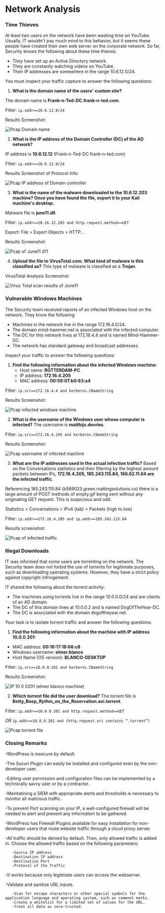 # Network Analysis

### Time Thieves
At least two users on the network have been wasting time on YouTube. Usually, IT wouldn't pay much mind to this behavior, but it seems these people have created their own web server on the corporate network. So far, Security knows the following about these time thieves:

- They have set up an Active Directory network.
- They are constantly watching videos on YouTube.
- Their IP addresses are somewhere in the range 10.6.12.0/24.

You must inspect your traffic capture to answer the following questions:

1. **What is the domain name of the users' custom site?**

The domain name is **Frank-n-Ted-DC.frank-n-ted.com**.

Filter: `ip.addr==10.6.12.0/24`

Results Screenshot:

![Pcap Domain name](https://user-images.githubusercontent.com/85250007/174458839-d3a371f2-dc49-4511-8878-603ea9ee6395.gif)

2. **What is the IP address of the Domain Controller (DC) of the AD network?**

IP address is **10.6.12.12** (Frank-n-Ted-DC.frank-n-ted.com)

Filter: `ip.addr==10.6.12.0/24`

Results Screenshot of Protocol Info:

![Pcap IP address of Domain controller](https://user-images.githubusercontent.com/85250007/174458849-2fed7526-6410-47fd-a060-0be61dfe4f30.gif)

3. **What is the name of the malware downloaded to the 10.6.12.203 machine? Once you have found the file, export it to your Kali machine's desktop.**

Malware file is **june11.dll**.

Filter: `ip.addr==10.16.12.203 and http.request.method==GET`

Export: File > Export Objects > HTTP...

Results Screenshot:

![Pcap of June11 d11](https://user-images.githubusercontent.com/85250007/174458878-a77c38ad-7c5c-442a-8fc4-e692fdea8e0d.gif)

4. **Upload the file to VirusTotal.com. What kind of malware is this classified as?**
This type of malware is classified as a **Trojan**.

VirusTotal Analysis Screenshot:

![Virus Total scan results of June11](https://user-images.githubusercontent.com/85250007/174458892-06b95c03-c9ac-4f68-af23-c14cde16bfd7.gif)

### Vulnerable Windows Machines
The Security team received reports of an infected Windows host on the network. They know the following:

- Machines in the network live in the range 172.16.4.0/24.
- The domain mind-hammer.net is associated with the infected computer.
- The DC for this network lives at 172.16.4.4 and is named Mind-Hammer-DC.
- The network has standard gateway and broadcast addresses.

Inspect your traffic to answer the following questions:

1. **Find the following information about the infected Windows machine:**
    - Host name: **ROTTERDAM-PC**
    - IP address: **172.16.4.205**
    - MAC address: **00:59:07:b0:63:a4**

Filter: `ip.src==172.16.4.4 and kerberos.CNameString`

Results Screenshot:

![Pcap infected windows machine](https://user-images.githubusercontent.com/85250007/174458929-297f0816-266d-494f-8a0b-cbf922d7932e.gif)

2. **What is the username of the Windows user whose computer is infected?**
The username is **matthijs.devries**.

Filter: `ip.src==172.16.4.205 and kerberos.CNameString`

Results Screenshot:

![Pcap username of infected machine](https://user-images.githubusercontent.com/85250007/174458962-635d56c1-c754-44e5-89be-471d028f4db9.gif)

3. **What are the IP addresses used in the actual infection traffic?**
Based on the Conversations statistics and then filtering by the highest amount packets between IPs, **172.16.4.205, 185.243.115.84, 166.62.11.64 are the infected traffic**.

Referencing 185.243.115.84 (b569023.green.mattingsolutions.co) there is a large amount of POST methods of empty.gif being sent without any originating GET request. This is suspicious and odd.

Statistics > Conversations > IPv4 (tab) > Packets (high to low)

Filter: `ip.addr==172.16.4.205 and ip.addr==185.243.115.84`

Results screenshot:

![Pcap of infected traffic](https://user-images.githubusercontent.com/85250007/174458983-51066e3c-86bc-4e60-b7da-ad4fa3ddddc8.gif)

### Illegal Downloads
IT was informed that some users are torrenting on the network. The Security team does not forbid the use of torrents for legitimate purposes, such as downloading operating systems. However, they have a strict policy against copyright infringement.

IT shared the following about the torrent activity:
- The machines using torrents live in the range 10.0.0.0/24 and are clients of an AD domain.
- The DC of this domain lives at 10.0.0.2 and is named DogOfTheYear-DC.
- The DC is associated with the domain dogoftheyear.net.

Your task is to isolate torrent traffic and answer the following questions:

1. **Find the following information about the machine with IP address 10.0.0.201:**
- MAC address: **00:16:17:18:66:c8**
- Windows username: **elmer.blanco**
- Host Name (OS version): **BLANCO-DESKTOP**

Filter: `ip.src==10.0.0.201 and kerberos.CNameString`

Results Screenshot:

![IP 10 0 0201 (elmer blanco machine)](https://user-images.githubusercontent.com/85250007/174459016-c5924b94-ed3b-416d-8327-156538bc188d.gif)

2. **Which torrent file did the user download?**
The torrent file is **Betty_Boop_Rythm_on_the_Reservation.avi.torrent**.

Filter: `ip.addr==10.0.0.201 and http.request.method==GET`

*OR* `ip.addr==10.0.0.201 and (http.request.uri contains “.torrent”)`

![Pcap torrent file](https://user-images.githubusercontent.com/85250007/174459027-5c5ee0db-77f4-40a3-8496-fb0be735275a.gif)

### Closing Remarks 

-WordPress is insecure by default.

-The Sucuri Plugin can easily be installed and configured even by the non-developer user.

-Editing user permission and configuration files can be implemented by a technically savvy user or by a contractor.

-Maintatining a SIEM with appropriate alerts and thresholds is necessary to monitor all malicious traffic.

-To prevent Port scanning on your IP, a well-configured firewall will be needed to alert and prevent any information to be gathered.

-WordPress has Firewall Plugins available for easy installation for non-developer users that route website traffic through a cloud proxy server.

-All traffic should be denied by default. Then, only allowed traffic is added in. Choose the allowed traffic based on the following parameters:

       -Source IP address
       -Destination IP address
       -Destination Port
       -Protocol of the Traffic
    
-It works because only legitmate users can access the webserver.

-Validate and sanitize URL inputs.

       -Scan for escape characters or other special symbols for the application language and operating system, such as comment marks.
       -Create a whitelist for a limited set of values for the URL.
       -Treat all data as zero-trusted.
